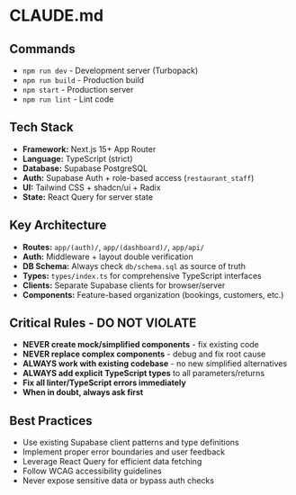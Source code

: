 # CLAUDE.md

## Commands
- `npm run dev` - Development server (Turbopack)
- `npm run build` - Production build
- `npm start` - Production server
- `npm run lint` - Lint code

## Tech Stack
- **Framework:** Next.js 15+ App Router
- **Language:** TypeScript (strict)
- **Database:** Supabase PostgreSQL
- **Auth:** Supabase Auth + role-based access (`restaurant_staff`)
- **UI:** Tailwind CSS + shadcn/ui + Radix
- **State:** React Query for server state

## Key Architecture
- **Routes:** `app/(auth)/`, `app/(dashboard)/`, `app/api/`
- **Auth:** Middleware + layout double verification
- **DB Schema:** Always check `db/schema.sql` as source of truth
- **Types:** `types/index.ts` for comprehensive TypeScript interfaces
- **Clients:** Separate Supabase clients for browser/server
- **Components:** Feature-based organization (bookings, customers, etc.)

## Critical Rules - DO NOT VIOLATE
- **NEVER create mock/simplified components** - fix existing code
- **NEVER replace complex components** - debug and fix root cause
- **ALWAYS work with existing codebase** - no new simplified alternatives
- **ALWAYS add explicit TypeScript types** to all parameters/returns
- **Fix all linter/TypeScript errors immediately**
- **When in doubt, always ask first**

## Best Practices
- Use existing Supabase client patterns and type definitions
- Implement proper error boundaries and user feedback
- Leverage React Query for efficient data fetching
- Follow WCAG accessibility guidelines
- Never expose sensitive data or bypass auth checks